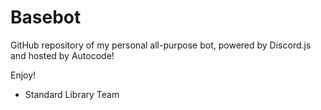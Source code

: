 # Basebot
GitHub repository of my personal all-purpose bot, powered by Discord.js and hosted by Autocode!

Enjoy!

- Standard Library Team
